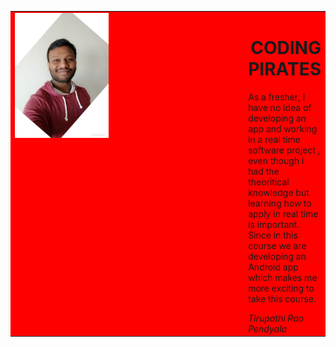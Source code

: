 <html>
<body>
<table width="40%" cellpadding="0" cellspacing="0" >
 <tr bgcolor="red">
 <td width="400" valign="top"><img src="Tirupathi.jpg" width="150"
height="200"></td>
 <td valign="top"><h1 align="right">CODING PIRATES</h1>
 <p>As a fresher, I have no idea of developing an app and working in a real time software project , even though
i had the theoritical knowledge but learning how to apply in real time is important. Since in this course
we are developing an Android app which makes me more exciting to take this course. </p>
 <cite>Tirupathi Rao Pendyala </cite> </blockquote>
 </tr></td>
 </html>
